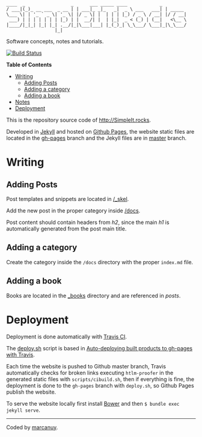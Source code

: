 
~~~
____  _                 _      ___ _____ ____            _        
/ ___|(_)_ __ ___  _ __ | | ___|_ _|_   _|  _ \ ___   ___| | _____ 
\___ \| | '_ ` _ \| '_ \| |/ _ \| |  | | | |_) / _ \ / __| |/ / __|
 ___) | | | | | | | |_) | |  __/| |  | |_|  _ < (_) | (__|   <\__ \
|____/|_|_| |_| |_| .__/|_|\___|___| |_(_)_| \_\___/ \___|_|\_\___/
                  |_|                                              
~~~

Software concepts, notes and tutorials.

[![Build Status](https://travis-ci.org/marcanuy/simpleit.rocks.svg?branch=master)](https://travis-ci.org/marcanuy/simpleit.rocks)

<!-- markdown-toc start - Don't edit this section. Run M-x markdown-toc-generate-toc again -->
**Table of Contents**

- [Writing](#writing)
    - [Adding Posts](#adding-posts)
    - [Adding a category](#adding-a-category)
    - [Adding a book](#adding-a-book)
- [Notes](#notes)
- [Deployment](#deployment)

<!-- markdown-toc end -->

This is the repository source code of <http://SimpleIt.rocks>.

Developed in [Jekyll](http://jekyllrb.com/) and hosted on
[Github Pages](https://pages.github.com/), the website static files
are located in
the
[gh-pages](https://github.com/marcanuy/simpleit.rocks/tree/gh-pages)
branch and the Jekyll files are
in [master](https://github.com/marcanuy/simpleit.rocks/tree/master)
branch.

# Writing

## Adding Posts

Post templates and snippets are located in [/_skel](https://github.com/marcanuy/simpleit.rocks/tree/master/_skel).

Add the new post in the proper category inside [/docs](https://github.com/marcanuy/simpleit.rocks/tree/master/docs).

Post content should contain headers from _h2_, since the main _h1_ is
automatically generated from the post main title.

## Adding a category

Create the category inside the `/docs` directory with the proper `index.md` file.

## Adding a book

Books are located in the [_books](https://github.com/marcanuy/simpleit.rocks/tree/master/_books) 
directory and are referenced in _posts_.

# Deployment

Deployment is done automatically
with [Travis CI](http://travis-ci.org/).

The
[deploy.sh](https://github.com/marcanuy/simpleit.rocks/blob/master/deploy.sh) script
is based
in
[Auto-deploying built products to gh-pages with Travis](https://gist.github.com/domenic/ec8b0fc8ab45f39403dd).

Each time the website is pushed to Github master branch, Travis
automatically checks for broken links executing `htlm-proofer` in the
generated static files with `scripts/cibuild.sh`, then if everything
is fine, the deployment is done to the `gh-pages` branch with
`deploy.sh`, so Github Pages publish the website.

To serve the website locally first
install [Bower](https://bower.io/#install-bower) and then `$ bundle
exec jekyll serve`.

<hr />

Coded by [marcanuy](http://marcanuy.com/).

